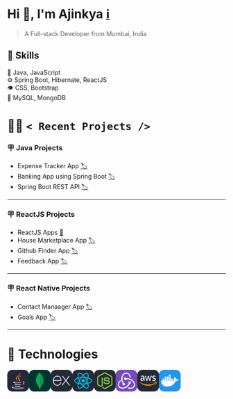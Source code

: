 # Hi :wave:, I'm Ajinkya [:information_source:](https://ajinkyacodes.com)
> A Full-stack Developer from Mumbai, India

## :pushpin: Skills
:memo: Java, JavaScript<br/>
:gear: Spring Boot, Hibernate, ReactJS<br/>
:eye: CSS, Bootstrap<br/>
:minidisc: MySQL, MongoDB <br/>

# :man_technologist: `< Recent Projects />`

### :placard: Java Projects
- Expense Tracker App [:label:](https://github.com/ajinkyacodes/expense-tracker-sb)
- Banking App using Spring Boot [:label:](https://github.com/ajinkyacodes/banking-app-sb)
- Spring Boot REST API [:label:](https://github.com/ajinkyacodes/springboot-rest-api)
---
### :placard: ReactJS Projects
- ReactJS Apps [:bookmark:](https://github.com/ajinkyacodes/reactjs-apps)
- House Marketplace App [:label:](https://github.com/ajinkyacodes/house-marketplace-react-firebase)
- Github Finder App [:label:](https://github.com/ajinkyacodes/reactjs-github-finder)
- Feedback App [:label:](https://github.com/ajinkyacodes/reactjs-feedback-app)
---
### :placard: React Native Projects
- Contact Manaager App [:label:](https://github.com/ajinkyacodes/ContactManager)
- Goals App [:label:](https://github.com/ajinkyacodes/goals-app-rn)
---
# :wrench: Technologies

[<img align="left" alt="Java" width="50" height ="50" src="assets/technologies/Java.svg">](https://dev.java/)
[<img align="left" alt="MongoDB" width="50" height ="50" src="assets/technologies/MongoDB.svg">](https://www.mongodb.com/docs/)
[<img align="left" alt="ExpressJS" width="50" height ="50" src="assets/technologies/ExpressJS.svg">](https://www.mongodb.com/docs/) 
[<img align="left" alt="ReactJS" width="50" height ="50" src="assets/technologies/React.svg">](https://devdocs.io/react/)
[<img align="left" alt="NodeJS" width="50" height ="50" src="assets/technologies/NodeJS.svg">](https://devdocs.io/node/)
[<img align="left" alt="Python" width="50" height ="50" src="assets/technologies/Redux.svg">](https://redux.js.org/)
[<img align="left" alt="AWS" width="50" height ="50" src="assets/technologies/AWS.svg">](https://docs.aws.amazon.com/)
[<img align="left" alt="Docker" width="50" height ="50" src="assets/technologies/Docker.svg">](https://docs.docker.com/)
